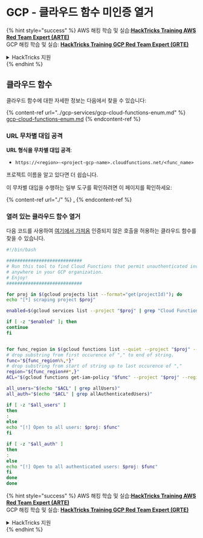 # GCP - 클라우드 함수 미인증 열거

{% hint style="success" %}
AWS 해킹 학습 및 실습:<img src="/.gitbook/assets/image.png" alt="" data-size="line">[**HackTricks Training AWS Red Team Expert (ARTE)**](https://training.hacktricks.xyz/courses/arte)<img src="/.gitbook/assets/image.png" alt="" data-size="line">\
GCP 해킹 학습 및 실습: <img src="/.gitbook/assets/image (2).png" alt="" data-size="line">[**HackTricks Training GCP Red Team Expert (GRTE)**<img src="/.gitbook/assets/image (2).png" alt="" data-size="line">](https://training.hacktricks.xyz/courses/grte)

<details>

<summary>HackTricks 지원</summary>

* [**구독 요금제**](https://github.com/sponsors/carlospolop)를 확인하세요!
* 💬 [**Discord 그룹**](https://discord.gg/hRep4RUj7f) 또는 [**텔레그램 그룹**](https://t.me/peass)에 **참여**하거나 **트위터** 🐦 [**@hacktricks\_live**](https://twitter.com/hacktricks\_live)**를 팔로우**하세요.
* **HackTricks** 및 **HackTricks Cloud** 깃허브 저장소에 PR을 제출하여 해킹 트릭을 공유하세요.

</details>
{% endhint %}

## 클라우드 함수

클라우드 함수에 대한 자세한 정보는 다음에서 찾을 수 있습니다:

{% content-ref url="../gcp-services/gcp-cloud-functions-enum.md" %}
[gcp-cloud-functions-enum.md](../gcp-services/gcp-cloud-functions-enum.md)
{% endcontent-ref %}

### URL 무차별 대입 공격

**URL 형식을 무차별 대입 공격**:&#x20;

* `https://<region>-<project-gcp-name>.cloudfunctions.net/<func_name>`

프로젝트 이름을 알고 있다면 더 쉽습니다.

이 무차별 대입을 수행하는 일부 도구를 확인하려면 이 페이지를 확인하세요:

{% content-ref url="./" %}
[.](./)
{% endcontent-ref %}

### 열려 있는 클라우드 함수 열거

다음 코드를 사용하여 [여기에서 가져옴](https://gitlab.com/gitlab-com/gl-security/security-operations/gl-redteam/gcp\_misc/-/blob/master/find\_open\_functions.sh) 인증되지 않은 호출을 허용하는 클라우드 함수를 찾을 수 있습니다.
```bash
#!/bin/bash

############################
# Run this tool to find Cloud Functions that permit unauthenticated invocations
# anywhere in your GCP organization.
# Enjoy!
############################

for proj in $(gcloud projects list --format="get(projectId)"); do
echo "[*] scraping project $proj"

enabled=$(gcloud services list --project "$proj" | grep "Cloud Functions API")

if [ -z "$enabled" ]; then
continue
fi


for func_region in $(gcloud functions list --quiet --project "$proj" --format="value[separator=','](NAME,REGION)"); do
# drop substring from first occurence of "," to end of string.
func="${func_region%%,*}"
# drop substring from start of string up to last occurence of ","
region="${func_region##*,}"
ACL="$(gcloud functions get-iam-policy "$func" --project "$proj" --region "$region")"

all_users="$(echo "$ACL" | grep allUsers)"
all_auth="$(echo "$ACL" | grep allAuthenticatedUsers)"

if [ -z "$all_users" ]
then
:
else
echo "[!] Open to all users: $proj: $func"
fi

if [ -z "$all_auth" ]
then
:
else
echo "[!] Open to all authenticated users: $proj: $func"
fi
done
done
```
{% hint style="success" %}
AWS 해킹 학습 및 실습:<img src="/.gitbook/assets/image.png" alt="" data-size="line">[**HackTricks Training AWS Red Team Expert (ARTE)**](https://training.hacktricks.xyz/courses/arte)<img src="/.gitbook/assets/image.png" alt="" data-size="line">\
GCP 해킹 학습 및 실습: <img src="/.gitbook/assets/image (2).png" alt="" data-size="line">[**HackTricks Training GCP Red Team Expert (GRTE)**<img src="/.gitbook/assets/image (2).png" alt="" data-size="line">](https://training.hacktricks.xyz/courses/grte)

<details>

<summary>HackTricks 지원</summary>

* [**구독 요금제**](https://github.com/sponsors/carlospolop)를 확인하세요!
* 💬 [**Discord 그룹**](https://discord.gg/hRep4RUj7f) 또는 [**텔레그램 그룹**](https://t.me/peass)에 **참여**하거나 **트위터** 🐦 [**@hacktricks\_live**](https://twitter.com/hacktricks\_live)**를 팔로우**하세요.
* 해킹 팁을 공유하려면 [**HackTricks**](https://github.com/carlospolop/hacktricks) 및 [**HackTricks Cloud**](https://github.com/carlospolop/hacktricks-cloud) 깃헙 저장소에 PR을 제출하세요.

</details>
{% endhint %}

